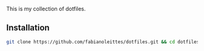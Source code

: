 This is my collection of dotfiles.

## Installation

```bash
git clone https://github.com/fabianoleittes/dotfiles.git && cd dotfiles && ./bootstrap.sh
```